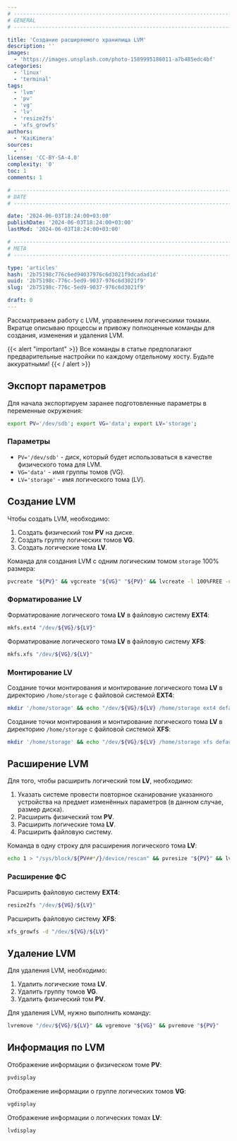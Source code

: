 ```yaml
---
# -------------------------------------------------------------------------------------------------------------------- #
# GENERAL
# -------------------------------------------------------------------------------------------------------------------- #

title: 'Создание расширяемого хранилища LVM'
description: ''
images:
  - 'https://images.unsplash.com/photo-1589995186011-a7b485edc4bf'
categories:
  - 'linux'
  - 'terminal'
tags:
  - 'lvm'
  - 'pv'
  - 'vg'
  - 'lv'
  - 'resize2fs'
  - 'xfs_growfs'
authors:
  - 'KaiKimera'
sources:
  - ''
license: 'CC-BY-SA-4.0'
complexity: '0'
toc: 1
comments: 1

# -------------------------------------------------------------------------------------------------------------------- #
# DATE
# -------------------------------------------------------------------------------------------------------------------- #

date: '2024-06-03T18:24:00+03:00'
publishDate: '2024-06-03T18:24:00+03:00'
lastMod: '2024-06-03T18:24:00+03:00'

# -------------------------------------------------------------------------------------------------------------------- #
# META
# -------------------------------------------------------------------------------------------------------------------- #

type: 'articles'
hash: '2b75198c776c6ed94037976c6d3021f9dcadad1d'
uuid: '2b75198c-776c-5ed9-9037-976c6d3021f9'
slug: '2b75198c-776c-5ed9-9037-976c6d3021f9'

draft: 0
---
```


Рассматриваем работу с LVM, управлением логическими томами. Вкратце описываю процессы и привожу полноценные команды для создания, изменения и удаления LVM.

<!--more-->

{{< alert "important" >}}
Все команды в статье предполагают предварительные настройки по каждому отдельному хосту. Будьте аккуратными!
{{< / alert >}}

## Экспорт параметров

Для начала экспортируем заранее подготовленные параметры в переменные окружения:

```bash
export PV='/dev/sdb'; export VG='data'; export LV='storage';
```

### Параметры

- `PV='/dev/sdb'` - диск, который будет использоваться в качестве физического тома для LVM.
- `VG='data'` - имя группы томов (VG).
- `LV='storage'` - имя логического тома (LV).

## Создание LVM

Чтобы создать LVM, необходимо:
1. Создать физический том **PV** на диске.
2. Создать группу логических томов **VG**.
3. Создать логические тома **LV**.

Команда для создания LVM с одним логическим томом `storage` 100% размера:

```bash
pvcreate "${PV}" && vgcreate "${VG}" "${PV}" && lvcreate -l 100%FREE -n "${LV}" "${VG}"
```

### Форматирование LV

Форматирование логического тома **LV** в файловую систему **EXT4**:

```bash
mkfs.ext4 "/dev/${VG}/${LV}"
```

Форматирование логического тома **LV** в файловую систему **XFS**:

```bash
mkfs.xfs "/dev/${VG}/${LV}"
```

### Монтирование LV

Создание точки монтирования и монтирование логического тома **LV** в директорию `/home/storage` с файловой системой **EXT4**:

```bash
mkdir '/home/storage' && echo "/dev/${VG}/${LV} /home/storage ext4 defaults 0 0" >> '/etc/fstab' && mount "/dev/${VG}/${LV}" '/home/storage'
```

Создание точки монтирования и монтирование логического тома **LV** в директорию `/home/storage` с файловой системой **XFS**:

```bash
mkdir '/home/storage' && echo "/dev/${VG}/${LV} /home/storage xfs defaults 0 0" >> '/etc/fstab' && mount "/dev/${VG}/${LV}" '/home/storage'
```

## Расширение LVM

Для того, чтобы расширить логический том **LV**, необходимо:
1. Указать системе провести повторное сканирование указанного устройства на предмет изменённых параметров (в данном случае, размер диска).
2. Расширить физический том **PV**.
3. Расширить логические тома **LV**.
4. Расширить файловую систему.

Команда в одну строку для расширения логического тома **LV**:

```bash
echo 1 > "/sys/block/${PV##*/}/device/rescan" && pvresize "${PV}" && lvextend -l +100%FREE "/dev/${VG}/${LV}"
```

### Расширение ФС

Расширить файловую систему **EXT4**:

```bash
resize2fs "/dev/${VG}/${LV}"
```

Расширить файловую систему **XFS**:

```bash
xfs_growfs -d "/dev/${VG}/${LV}"
```

## Удаление LVM

Для удаления LVM, необходимо:
1. Удалить логические тома **LV**.
2. Удалить группу томов **VG**.
3. Удалить физический том **PV**.

Для удаления LVM, нужно выполнить команду:

```bash
lvremove "/dev/${VG}/${LV}" && vgremove "${VG}" && pvremove "${PV}"
```

## Информация по LVM

Отображение информации о физическом томе **PV**:

```bash
pvdisplay
```

Отображение информации о группе логических томов **VG**:

```bash
vgdisplay
```

Отображение информации о логических томах **LV**:

```bash
lvdisplay
```
